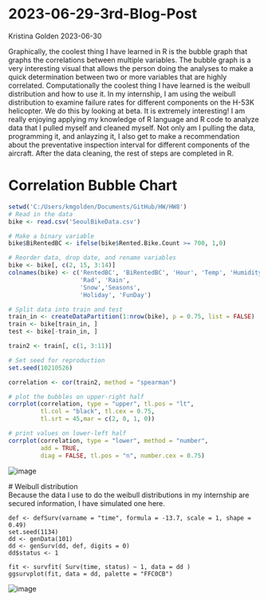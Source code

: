 2023-06-29-3rd-Blog-Post
================
Kristina Golden
2023-06-30

Graphically, the coolest thing I have learned in R is the bubble graph
that graphs the correlations between multiple variables. The bubble
graph is a very interesting visual that allows the person doing the
analyses to make a quick determination between two or more variables
that are highly correlated. Computationally the coolest thing I have
learned is the weibull distribution and how to use it. In my internship,
I am using the weibull distribution to examine failure rates for
different components on the H-53K helicopter. We do this by looking at
beta. It is extremely interesting! I am really enjoying applying my
knowledge of R language and R code to analyze data that I pulled myself
and cleaned myself. Not only am I pulling the data, programming it, and
anlayzing it, I also get to make a recommendation about the preventative
inspection interval for different components of the aircraft. After the
data cleaning, the rest of steps are completed in R.

# Correlation Bubble Chart

``` r
setwd('C:/Users/kmgolden/Documents/GitHub/HW/HW8')
# Read in the data
bike <- read.csv('SeoulBikeData.csv')

# Make a binary variable
bike$BiRentedBC <- ifelse(bike$Rented.Bike.Count >= 700, 1,0)

# Reorder data, drop date, and rename variables
bike <- bike[, c(2, 15, 3:14)]
colnames(bike) <- c('RentedBC', 'BiRentedBC', 'Hour', 'Temp', 'Humidity', 'WindSpeed', 'Visib', 'DewPtTemp', 
                    'Rad', 'Rain',
                    'Snow','Seasons',
                    'Holiday', 'FunDay')

# Split data into train and test
train_in <- createDataPartition(1:nrow(bike), p = 0.75, list = FALSE)
train <- bike[train_in, ]
test <- bike[-train_in, ]

train2 <- train[, c(1, 3:11)]

# Set seed for reproduction
set.seed(10210526)

correlation <- cor(train2, method = "spearman")

# plot the bubbles on upper-right half
corrplot(correlation, type = "upper", tl.pos = "lt", 
         tl.col = "black", tl.cex = 0.75,
         tl.srt = 45,mar = c(2, 0, 1, 0))

# print values on lower-left half
corrplot(correlation, type = "lower", method = "number", 
         add = TRUE,
         diag = FALSE, tl.pos = "n", number.cex = 0.75)
```
![image](https://github.com/kgolden4514/kgolden4514.github.io/assets/134096245/6b9bc658-b44a-4c33-a07d-68aa6c4c80e4)

\# Weibull distribution  
Because the data I use to do the weibull distributions in my internship
are secured information, I have simulated one here.

``` 
def <- defSurv(varname = "time", formula = -13.7, scale = 1, shape = 0.49)
set.seed(1134)
dd <- genData(101)
dd <- genSurv(dd, def, digits = 0)
dd$status <- 1

fit <- survfit( Surv(time, status) ~ 1, data = dd )
ggsurvplot(fit, data = dd, palette = "FFC0CB")
```

![image](https://github.com/kgolden4514/kgolden4514.github.io/assets/134096245/b2a5c132-48b2-4bae-bb6b-2843a9d00f25)

